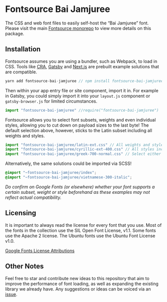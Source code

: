# Fontsource Bai Jamjuree

The CSS and web font files to easily self-host the “Bai Jamjuree” font. Please visit the main [Fontsource monorepo](https://github.com/DecliningLotus/fontsource) to view more details on this package.

## Installation

Fontsource assumes you are using a bundler, such as Webpack, to load in CSS. Tools like [CRA](https://create-react-app.dev/), [Gatsby](https://www.gatsbyjs.org/) and [Next.js](https://nextjs.org/) are prebuilt example solutions that are compatible.

```javascript
yarn add fontsource-bai-jamjuree // npm install fontsource-bai-jamjuree
```

Then within your app entry file or site component, import it in. For example in Gatsby, you could simply import it into your `layout.js` component or `gatsby-browser.js` for limited circumstances.

```javascript
import "fontsource-bai-jamjuree" //require("fontsource-bai-jamjuree")
```

Fontsource allows you to select font subsets, weights and even individual styles, allowing you to cut down on payload sizes to the last byte! The default selection above, however, sticks to the Latin subset including all weights and styles.

```javascript
import "fontsource-bai-jamjuree/latin-ext.css" // All weights and styles included.
import "fontsource-bai-jamjuree/cyrillic-ext-400.css" // All styles included.
import "fontsource-bai-jamjuree/greek-700-normal.css" // Select either normal or italic.
```

Alternatively, the same solutions could be imported via SCSS!

```scss
@import "~fontsource-bai-jamjuree/index";
@import "~fontsource-bai-jamjuree/vietnamese-300-italic";
```

_Do confirm on Google Fonts (or elsewhere) whether your font supports a certain subset, weight or style beforehand as these examples may not reflect actual compatibility._

## Licensing

It is important to always read the license for every font that you use.
Most of the fonts in the collection use the SIL Open Font License, v1.1. Some fonts use the Apache 2 license. The Ubuntu fonts use the Ubuntu Font License v1.0.

[Google Fonts License Attributions](https://fonts.google.com/attribution)

## Other Notes

Feel free to star and contribute new ideas to this repository that aim to improve the performance of font loading, as well as expanding the existing library we already have. Any suggestions or ideas can be voiced via an [issue](https://github.com/DecliningLotus/fontsource/issues).

